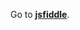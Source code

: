 Go to **[jsfiddle](http://jsfiddle.net/gh/get/library/pure/1borodat1/EloquentJS/tree/master/Chapter3)**.